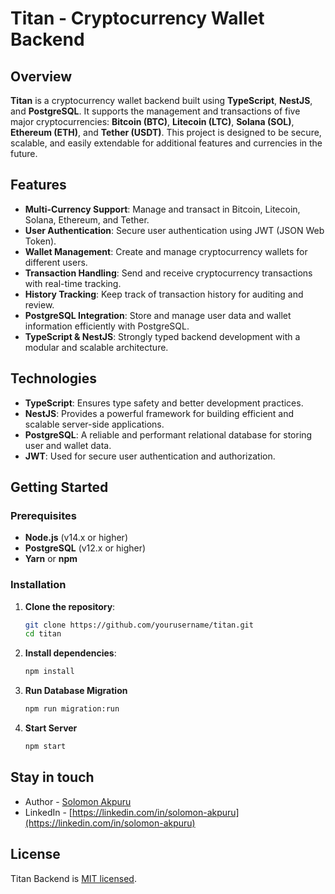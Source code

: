 # Titan - Cryptocurrency Wallet Backend

## Overview

**Titan** is a cryptocurrency wallet backend built using **TypeScript**, **NestJS**, and **PostgreSQL**. It supports the management and transactions of five major cryptocurrencies: **Bitcoin (BTC)**, **Litecoin (LTC)**, **Solana (SOL)**, **Ethereum (ETH)**, and **Tether (USDT)**. This project is designed to be secure, scalable, and easily extendable for additional features and currencies in the future.

## Features

- **Multi-Currency Support**: Manage and transact in Bitcoin, Litecoin, Solana, Ethereum, and Tether.
- **User Authentication**: Secure user authentication using JWT (JSON Web Token).
- **Wallet Management**: Create and manage cryptocurrency wallets for different users.
- **Transaction Handling**: Send and receive cryptocurrency transactions with real-time tracking.
- **History Tracking**: Keep track of transaction history for auditing and review.
- **PostgreSQL Integration**: Store and manage user data and wallet information efficiently with PostgreSQL.
- **TypeScript & NestJS**: Strongly typed backend development with a modular and scalable architecture.

## Technologies

- **TypeScript**: Ensures type safety and better development practices.
- **NestJS**: Provides a powerful framework for building efficient and scalable server-side applications.
- **PostgreSQL**: A reliable and performant relational database for storing user and wallet data.
- **JWT**: Used for secure user authentication and authorization.

## Getting Started

### Prerequisites

- **Node.js** (v14.x or higher)
- **PostgreSQL** (v12.x or higher)
- **Yarn** or **npm**

### Installation

1. **Clone the repository**:

   ```bash
   git clone https://github.com/yourusername/titan.git
   cd titan
   ```

2. **Install dependencies**:

   ```bash
   npm install
   ```

3. **Run Database Migration**

   ```bash
   npm run migration:run
   ```

4. **Start Server**
   ```bash
   npm start
   ```

## Stay in touch

- Author - [Solomon Akpuru](https://solobarine.netlify.app)
- LinkedIn - [https://linkedin.com/in/solomon-akpuru](https://linkedin.com/in/solomon-akpuru)

## License

Titan Backend is [MIT licensed](LICENSE).
